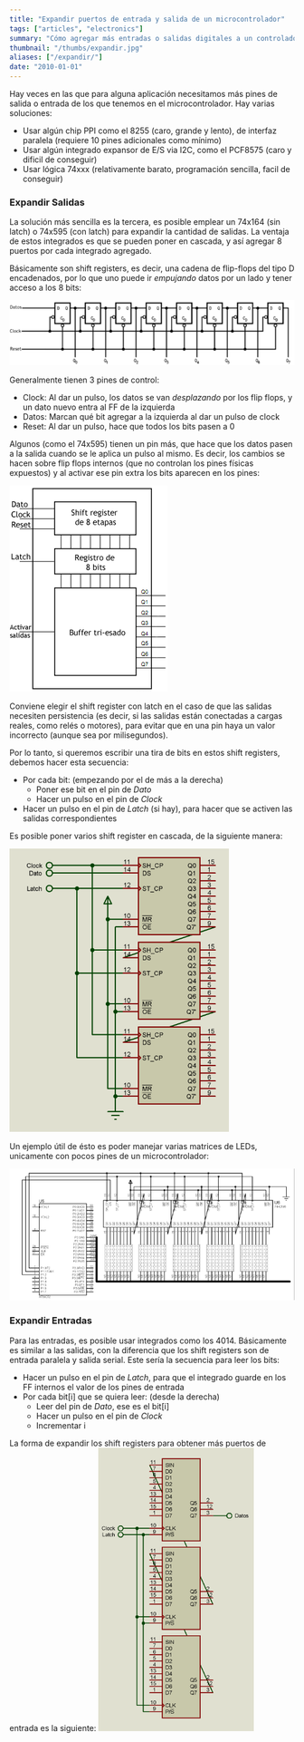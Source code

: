 ```yaml
---
title: "Expandir puertos de entrada y salida de un microcontrolador"
tags: ["articles", "electronics"]
summary: "Cómo agregar más entradas o salidas digitales a un controlador, usando registros de desplazamiento (shift registers)."
thumbnail: "/thumbs/expandir.jpg"
aliases: ["/expandir/"]
date: "2010-01-01"
---
```


Hay veces en las que para alguna aplicación necesitamos más pines de salida o entrada de los que tenemos en el microcontrolador. Hay varias soluciones:

* Usar algún chip PPI como el 8255 (caro, grande y lento), de interfaz paralela (requiere 10 pines adicionales como mínimo)
* Usar algún integrado expansor de E/S via I2C, como el PCF8575 (caro y dificil de conseguir)
* Usar lógica 74xxx (relativamente barato, programación sencilla, facil de conseguir)

### Expandir Salidas
La solución más sencilla es la tercera, es posible emplear un 74x164 (sin latch) o 74x595 (con latch) para expandir la cantidad de salidas. La ventaja de estos integrados es que se pueden poner en cascada, y así agregar 8 puertos por cada integrado agregado.

Básicamente son shift registers, es decir, una cadena de flip-flops del tipo D encadenados, por lo que uno puede ir *empujando* datos por un lado y tener acceso a los 8 bits:

![Diagrama shift register](/images/74164.png)

Generalmente tienen 3 pines de control:

* Clock: Al dar un pulso, los datos se van *desplazando* por los flip flops, y un dato nuevo entra al FF de la izquierda
* Datos: Marcan qué bit agregar a la izquierda al dar un pulso de clock
* Reset: Al dar un pulso, hace que todos los bits pasen a 0

Algunos (como el 74x595) tienen un pin más, que hace que los datos pasen a la salida cuando se le aplica un pulso al mismo. Es decir, los cambios se hacen sobre flip flops internos (que no controlan los pines físicas expuestos) y al activar ese pin extra los bits aparecen en los pines:

![Diagrama shift register con latch](/images/74595.png)

Conviene elegir el shift register con latch en el caso de que las salidas necesiten persistencia (es decir, si las salidas están conectadas a cargas reales, como relés o motores), para evitar que en una pin haya un valor incorrecto (aunque sea por milisegundos).

Por lo tanto, si queremos escribir una tira de bits en estos shift registers, debemos hacer esta secuencia:

* Por cada bit: (empezando por el de más a la derecha)
  * Poner ese bit en el pin de *Dato*
  * Hacer un pulso en el pin de *Clock*
* Hacer un pulso en el pin de *Latch* (si hay), para hacer que se activen las salidas correspondientes

Es posible poner varios shift register en cascada, de la siguiente manera:

![Shift registers en cascada](/images/74164_cascada.png)

Un ejemplo útil de ésto es poder manejar varias matrices de LEDs, unicamente con pocos pines de un microcontrolador:

![Esquemático matrices de LEDs](/images/megamatrix_dsn.png)

### Expandir Entradas
Para las entradas, es posible usar integrados como los 4014. Básicamente es similar a las salidas, con la diferencia que los shift registers son de entrada paralela y salida serial. Este sería la secuencia para leer los bits:

* Hacer un pulso en el pin de *Latch*, para que el integrado guarde en los FF internos el valor de los pines de entrada
* Por cada bit[i] que se quiera leer: (desde la derecha)	
	* Leer del pin de *Dato*, ese es el bit[i]
	* Hacer un pulso en el pin de *Clock*
	* Incrementar i
		
La forma de expandir los shift registers para obtener más puertos de entrada es la siguiente:
![Shift register para expandir entradas](/images/4014.png)
